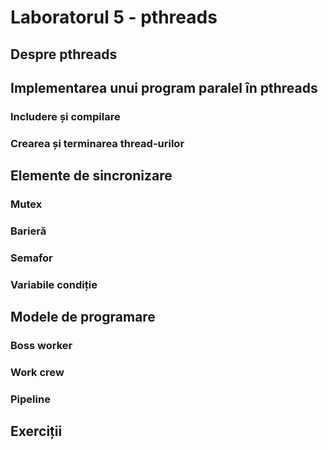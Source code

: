 # Laboratorul 5 - pthreads
## Despre pthreads
## Implementarea unui program paralel în pthreads
### Includere și compilare
### Crearea și terminarea thread-urilor
## Elemente de sincronizare
### Mutex
### Barieră
### Semafor
### Variabile condiție
## Modele de programare
### Boss worker
### Work crew 
### Pipeline
## Exerciții